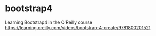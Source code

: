 # bootstrap4
Learning Bootstrap4 in the O'Reilly course https://learning.oreilly.com/videos/bootstrap-4-create/9781800201521
